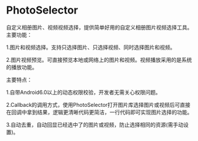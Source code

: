 # PhotoSelector
自定义相册图片、视频视频选择，提供简单好用的自定义相册图片视频选择工具。
主要功能：

1.图片和视频选择。支持只选择图片、只选择视频、同时选择图片和视频。

2.图片视频预览。可直接预览本地或网络上的图片和视频。视频播放采用的是系统的播放功能。

主要特点：

1.自带Android6.0以上的动态权限校验，开发者无需关心权限问题。

2.Callback的调用方式，使用PhotoSelector打开图片库选择图片或视频后可直接在回调中拿到结果，逻辑更清晰代码更简洁，一行代码即可实现图片选择的功能。

3.自动去重，自动回显已经选中了的图片或视频，防止选择相同的资源(需手动设置)。
